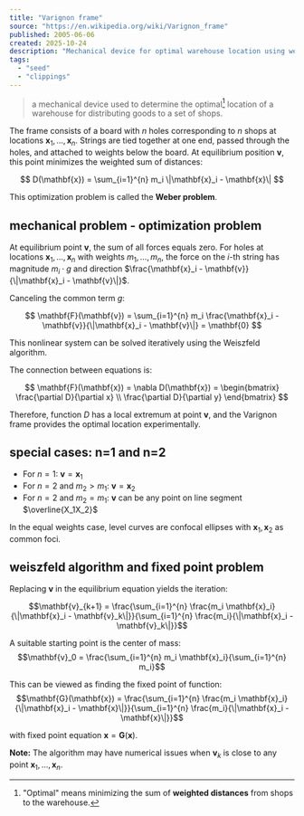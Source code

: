 ```yaml
---
title: "Varignon frame"
source: "https://en.wikipedia.org/wiki/Varignon_frame"
published: 2005-06-06
created: 2025-10-24
description: "Mechanical device for optimal warehouse location using weighted distances and equilibrium forces"
tags:
  - "seed"
  - "clippings"
---
```


> a mechanical device used to determine the optimal[^optimal] location of a warehouse for distributing goods to a set of shops.

[^optimal]: "Optimal" means minimizing the sum of **weighted distances** from shops to the warehouse.

The frame consists of a board with $n$ holes corresponding to $n$ shops at locations $\mathbf{x}_1, \ldots, \mathbf{x}_n$. Strings are tied together at one end, passed through the holes, and attached to weights below the board. At equilibrium position $\mathbf{v}$, this point minimizes the weighted sum of distances:

$$
D(\mathbf{x}) = \sum_{i=1}^{n} m_i \|\mathbf{x}_i - \mathbf{x}\|
$$

This optimization problem is called the **Weber problem**.

## mechanical problem - optimization problem

At equilibrium point $\mathbf{v}$, the sum of all forces equals zero. For holes at locations $\mathbf{x}_1, \ldots, \mathbf{x}_n$ with weights $m_1, \ldots, m_n$, the force on the $i$-th string has magnitude $m_i \cdot g$ and direction $\frac{\mathbf{x}_i - \mathbf{v}}{\|\mathbf{x}_i - \mathbf{v}\|}$.

Canceling the common term $g$:

$$
\mathbf{F}(\mathbf{v}) = \sum_{i=1}^{n} m_i \frac{\mathbf{x}_i - \mathbf{v}}{\|\mathbf{x}_i - \mathbf{v}\|} = \mathbf{0}
$$

This nonlinear system can be solved iteratively using the Weiszfeld algorithm.

The connection between equations is:

$$
\mathbf{F}(\mathbf{x}) =  \nabla D(\mathbf{x}) = \begin{bmatrix} \frac{\partial D}{\partial x} \\ \frac{\partial D}{\partial y} \end{bmatrix}
$$

Therefore, function $D$ has a local extremum at point $\mathbf{v}$, and the Varignon frame provides the optimal location experimentally.

## special cases: n=1 and n=2

- For $n = 1$: $\mathbf{v} = \mathbf{x}_1$
- For $n = 2$ and $m_2 > m_1$: $\mathbf{v} = \mathbf{x}_2$
- For $n = 2$ and $m_2 = m_1$: $\mathbf{v}$ can be any point on line segment $\overline{X_1X_2}$

In the equal weights case, level curves are confocal ellipses with $\mathbf{x}_1, \mathbf{x}_2$ as common foci.

## weiszfeld algorithm and fixed point problem

Replacing $\mathbf{v}$ in the equilibrium equation yields the iteration:

$$\mathbf{v}_{k+1} = \frac{\sum_{i=1}^{n} \frac{m_i \mathbf{x}_i}{\|\mathbf{x}_i - \mathbf{v}_k\|}}{\sum_{i=1}^{n} \frac{m_i}{\|\mathbf{x}_i - \mathbf{v}_k\|}}$$

A suitable starting point is the center of mass:
$$\mathbf{v}_0 = \frac{\sum_{i=1}^{n} m_i \mathbf{x}_i}{\sum_{i=1}^{n} m_i}$$

This can be viewed as finding the fixed point of function:
$$\mathbf{G}(\mathbf{x}) = \frac{\sum_{i=1}^{n} \frac{m_i \mathbf{x}_i}{\|\mathbf{x}_i - \mathbf{x}\|}}{\sum_{i=1}^{n} \frac{m_i}{\|\mathbf{x}_i - \mathbf{x}\|}}$$

with fixed point equation $\mathbf{x} = \mathbf{G}(\mathbf{x})$.

**Note:** The algorithm may have numerical issues when $\mathbf{v}_k$ is close to any point $\mathbf{x}_1, \ldots, \mathbf{x}_n$.
